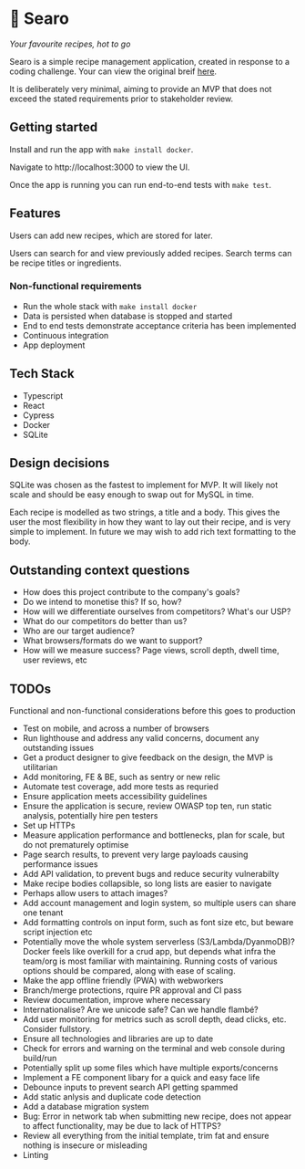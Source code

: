 # 🍲 Searo

_Your favourite recipes, hot to go_

Searo is a simple recipe management application, created in response to
a coding challenge. Your can view the original breif
[here](https://github.com/SeroLife/typescript-fullstack-tech-test).

It is deliberately very minimal, aiming to provide an MVP that does not
exceed the stated requirements prior to stakeholder review.

## Getting started

Install and run the app with `make install docker`.

Navigate to http://localhost:3000 to view the UI.

Once the app is running you can run end-to-end tests with `make test`.

## Features

Users can add new recipes, which are stored for later.

Users can search for and view previously added recipes.
Search terms can be recipe titles or ingredients.

### Non-functional requirements

- Run the whole stack with `make install docker`
- Data is persisted when database is stopped and started
- End to end tests demonstrate acceptance criteria has been implemented
- Continuous integration
- App deployment

## Tech Stack
- Typescript
- React
- Cypress
- Docker
- SQLite

## Design decisions

SQLite was chosen as the fastest to implement for MVP. It will likely
not scale and should be easy enough to swap out for MySQL in time.

Each recipe is modelled as two strings, a title and a body. This gives
the user the most flexibility in how they want to lay out their recipe,
and is very simple to implement. In future we may wish to add rich text
formatting to the body.

## Outstanding context questions

- How does this project contribute to the company's goals?
- Do we intend to monetise this? If so, how?
- How will we differentiate ourselves from competitors? What's our USP?
- What do our competitors do better than us?
- Who are our target audience?
- What browsers/formats do we want to support?
- How will we measure success? Page views, scroll depth, dwell time, user reviews, etc

## TODOs

Functional and non-functional considerations before this goes to production

- Test on mobile, and across a number of browsers
- Run lighthouse and address any valid concerns, document any outstanding issues
- Get a product designer to give feedback on the design, the MVP is utilitarian
- Add monitoring, FE & BE, such as sentry or new relic
- Automate test coverage, add more tests as requried
- Ensure application meets accessibility guidelines
- Ensure the application is secure, review OWASP top ten, run static analysis, potentially hire pen testers
- Set up HTTPs
- Measure application performance and bottlenecks, plan for scale, but do not prematurely optimise
- Page search results, to prevent very large payloads causing performance issues
- Add API validation, to prevent bugs and reduce security vulnerabilty
- Make recipe bodies collapsible, so long lists are easier to navigate
- Perhaps allow users to attach images?
- Add account management and login system, so multiple users can share one tenant
- Add formatting controls on input form, such as font size etc, but beware script injection etc
- Potentially move the whole system serverless (S3/Lambda/DyanmoDB)? Docker feels like overkill for a crud app, but depends what infra the team/org is most familiar with maintaining. Running costs of various options should be compared, along with ease of scaling.
- Make the app offline friendly (PWA) with webworkers
- Branch/merge protections, rquire PR approval and CI pass
- Review documentation, improve where necessary
- Internationalise? Are we unicode safe? Can we handle flambé?
- Add user monitoring for metrics such as scroll depth, dead clicks, etc. Consider fullstory.
- Ensure all technologies and libraries are up to date
- Check for errors and warning on the terminal and web console during build/run
- Potentially split up some files which have multiple exports/concerns
- Implement a FE component libary for a quick and easy face life
- Debounce inputs to prevent search API getting spammed
- Add static anlysis and duplicate code detection
- Add a database migration system
- Bug: Error in network tab when submitting new recipe, does not appear to affect functionality, may be due to lack of HTTPS?
- Review all everything from the initial template, trim fat and ensure nothing is insecure or misleading
- Linting
